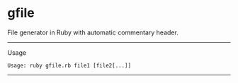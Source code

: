 **gfile**
===========
File generator in Ruby with automatic commentary header.


---------

Usage
```
Usage: ruby gfile.rb file1 [file2[...]]
```

--------
